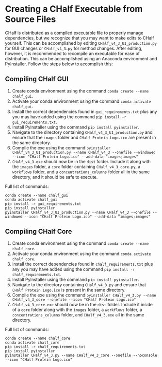 # Creating a CHalf Executable from Source Files

CHalf is distributed as a compiled executable file to properly manage dependencies, but we recognize that you may want to make edits to CHalf yourself. This can be accomplished by editing ```CHalf_v4_3_UI_production.py``` for GUI changes or ```CHalf_v4_3.py``` for method changes. After editing, however, it is recommended to recompile an executable for ease of distribution. This can be accomplished using an Anaconda environment and PyInstaller. Follow the steps below to accomplish this:

## Compiling CHalf GUI
1. Create conda environment using the command ```conda create --name chalf_gui```.
2. Activate your conda environment using the command ```conda activate chalf_gui```.
3. Install the correct dependencies found in ```gui_requirements.txt``` plus any you may have added using the command ```pip install -r gui_requirements.txt```.
4. Install PyInstaller using the command  ```pip install pyinstaller```.
5. Navigate to the directory containing ```CHalf_v4_3_UI_production.py``` and ensure that the ```images``` folder and ```CHalf Protein Logo.ico``` are present in the same directory.
6. Compile the exe using the command ```pyinstaller CHalf_v4_3_UI_production.py --name CHalf_v4_3 --onefile --windowed --icon "CHalf Protein Logo.ico" --add-data "images;images"```
7. ```CHalf_v4_3.exe``` should now be in the ```dist``` folder. Include it along with the ```images``` folder, a ```core``` folder containing ```CHalf_v4_3_core.py```, a ```workflows``` folder, and a ```concentrations_columns``` folder all in the same directory, and it should be safe to execute.

Full list of commands:
```
conda create --name chalf_gui
conda activate chalf_gui
pip install -r gui_requirements.txt
pip install pyinstaller
pyinstaller CHalf_v4_3_UI_production.py --name CHalf_v4_3 --onefile --windowed --icon "CHalf Protein Logo.ico" --add-data "images;images"
```

## Compiling CHalf Core
1. Create conda environment using the command ```conda create --name chalf_core```.
2. Activate your conda environment using the command ```conda activate chalf_core```.
3. Install the correct dependencies found in ```chalf_requirements.txt``` plus any you may have added using the command ```pip install -r chalf_requirements.txt```.
4. Install PyInstaller using the command  ```pip install pyinstaller```.
5. Navigate to the directory containing ```CHalf_v4_3.py``` and ensure that ```CHalf Protein Logo.ico``` is present in the same directory.
6. Compile the exe using the command ```pyinstaller CHalf_v4_3.py --name CHalf_v4_3_core --onefile --icon "CHalf Protein Logo.ico"```
7. ```CHalf_v4_3_core.exe``` should now be in the ```dist``` folder. Include it inside of a ```core``` folder along with the ```images``` folder, a ```workflows``` folder, a ```concentrations_columns``` folder, and ```CHalf_v4_3.exe``` all in the same directory.

Full list of commands:
```
conda create --name chalf_core
conda activate chalf_core
pip install -r chalf_requirements.txt
pip install pyinstaller
pyinstaller CHalf_v4_3.py --name CHalf_v4_3_core --onefile --noconsole --icon "CHalf Protein Logo.ico"
```